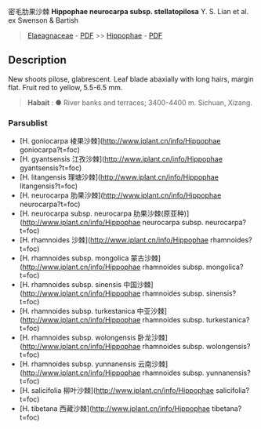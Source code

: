 密毛肋果沙棘 **Hippophae neurocarpa subsp. stellatopilosa** Y. S. Lian et al. ex Swenson & Bartish

> [Elaeagnaceae](http://www.iplant.cn/info/Elaeagnaceae?t=foc) - [PDF](http://www.iplant.cn/foc/pdf/Elaeagnaceae.pdf) >> [Hippophae](http://www.iplant.cn/info/Hippophae?t=foc) - [PDF](http://www.iplant.cn/foc/pdf/Hippophae.pdf)

## Description

New shoots pilose, glabrescent. Leaf blade abaxially with long hairs, margin flat. Fruit red to yellow, 5.5-6.5 mm.

> **Habait** : 
>● River banks and terraces; 3400-4400 m. Sichuan, Xizang.

### Parsublist

* [H.  goniocarpa  棱果沙棘](http://www.iplant.cn/info/Hippophae goniocarpa?t=foc)
* [H.  gyantsensis  江孜沙棘](http://www.iplant.cn/info/Hippophae gyantsensis?t=foc)
* [H.  litangensis  理塘沙棘](http://www.iplant.cn/info/Hippophae litangensis?t=foc)
* [H.  neurocarpa  肋果沙棘](http://www.iplant.cn/info/Hippophae neurocarpa?t=foc)
* [H.  neurocarpa subsp. neurocarpa  肋果沙棘(原亚种)](http://www.iplant.cn/info/Hippophae neurocarpa subsp. neurocarpa?t=foc)
* [H.  rhamnoides  沙棘](http://www.iplant.cn/info/Hippophae rhamnoides?t=foc)
* [H.  rhamnoides subsp. mongolica  蒙古沙棘](http://www.iplant.cn/info/Hippophae rhamnoides subsp. mongolica?t=foc)
* [H.  rhamnoides subsp. sinensis  中国沙棘](http://www.iplant.cn/info/Hippophae rhamnoides subsp. sinensis?t=foc)
* [H.  rhamnoides subsp. turkestanica  中亚沙棘](http://www.iplant.cn/info/Hippophae rhamnoides subsp. turkestanica?t=foc)
* [H.  rhamnoides subsp. wolongensis  卧龙沙棘](http://www.iplant.cn/info/Hippophae rhamnoides subsp. wolongensis?t=foc)
* [H.  rhamnoides subsp. yunnanensis  云南沙棘](http://www.iplant.cn/info/Hippophae rhamnoides subsp. yunnanensis?t=foc)
* [H.  salicifolia  柳叶沙棘](http://www.iplant.cn/info/Hippophae salicifolia?t=foc)
* [H.  tibetana  西藏沙棘](http://www.iplant.cn/info/Hippophae tibetana?t=foc)
